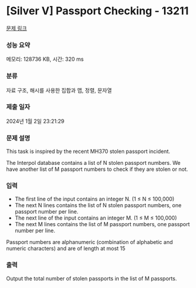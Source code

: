 # [Silver V] Passport Checking - 13211 

[문제 링크](https://www.acmicpc.net/problem/13211) 

### 성능 요약

메모리: 128736 KB, 시간: 320 ms

### 분류

자료 구조, 해시를 사용한 집합과 맵, 정렬, 문자열

### 제출 일자

2024년 1월 2일 23:21:29

### 문제 설명

<p>This task is inspired by the recent MH370 stolen passport incident.</p>

<p>The Interpol database contains a list of N stolen passport numbers. We have another list of M passport numbers to check if they are stolen or not.</p>

### 입력 

 <ul>
	<li>The first line of the input contains an integer N. (1 ≤ N ≤ 100,000)</li>
	<li>The next N lines contains the list of N stolen passport numbers, one passport number per line.</li>
	<li>The next line of the input contains an integer M. (1 ≤ M ≤ 100,000)</li>
	<li>The next M lines contains the list of M passport numbers, one passport number per line.</li>
</ul>

<p>Passport numbers are alphanumeric (combination of alphabetic and numeric characters) and are of length at most 15</p>

### 출력 

 <p>Output the total number of stolen passports in the list of M passports.</p>

